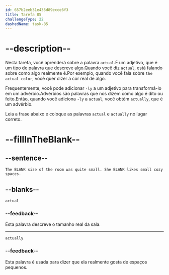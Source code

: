 ```yaml
---
id: 657b2eeb31e435d89ecce6f3
title: Tarefa 85
challengeType: 22
dashedName: task-85
---
```


# --description--

Nesta tarefa, você aprenderá sobre a palavra `actual`.É um adjetivo, que é um tipo de palavra que descreve algo.Quando você diz `actual`, está falando sobre como algo realmente é.Por exemplo, quando você fala sobre `the actual color`, você quer dizer a cor real de algo.

Frequentemente, você pode adicionar `-ly` a um adjetivo para transformá-lo em um advérbio.Advérbios são palavras que nos dizem como algo é dito ou feito.Então, quando você adiciona `-ly` a `actual`, você obtém `actually`, que é um advérbio.

Leia a frase abaixo e coloque as palavras `actual` e `actually` no lugar correto.

# --fillInTheBlank--

## --sentence--

`The BLANK size of the room was quite small. She BLANK likes small cozy spaces.`

## --blanks--

`actual`

### --feedback--

Esta palavra descreve o tamanho real da sala.

---

`actually`

### --feedback--

Esta palavra é usada para dizer que ela realmente gosta de espaços pequenos.
